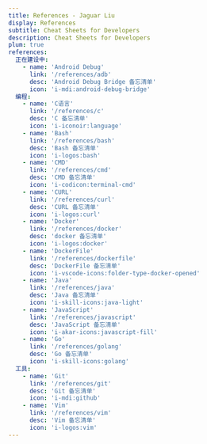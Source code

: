 ```yaml
---
title: References - Jaguar Liu
display: References
subtitle: Cheat Sheets for Developers
description: Cheat Sheets for Developers
plum: true
references:
  正在建设中:
    - name: 'Android Debug'
      link: '/references/adb'
      desc: 'Android Debug Bridge 备忘清单'
      icon: 'i-mdi:android-debug-bridge'
  编程:
    - name: 'C语言'
      link: '/references/c'
      desc: 'C 备忘清单'
      icon: 'i-iconoir:language'
    - name: 'Bash'
      link: '/references/bash'
      desc: 'Bash 备忘清单'
      icon: 'i-logos:bash'
    - name: 'CMD'
      link: '/references/cmd'
      desc: 'CMD 备忘清单'
      icon: 'i-codicon:terminal-cmd'
    - name: 'CURL'
      link: '/references/curl'
      desc: 'CURL 备忘清单'
      icon: 'i-logos:curl'
    - name: 'Docker'
      link: '/references/docker'
      desc: 'docker 备忘清单'
      icon: 'i-logos:docker'
    - name: 'DockerFile'
      link: '/references/dockerfile'
      desc: 'DockerFile 备忘清单'
      icon: 'i-vscode-icons:folder-type-docker-opened'
    - name: 'Java'
      link: '/references/java'
      desc: 'Java 备忘清单'
      icon: 'i-skill-icons:java-light'
    - name: 'JavaScript'
      link: '/references/javascript'
      desc: 'JavaScript 备忘清单'
      icon: 'i-akar-icons:javascript-fill'
    - name: 'Go'
      link: '/references/golang'
      desc: 'Go 备忘清单'
      icon: 'i-skill-icons:golang'
  工具:
    - name: 'Git'
      link: '/references/git'
      desc: 'Git 备忘清单'
      icon: 'i-mdi:github'
    - name: 'Vim'
      link: '/references/vim'
      desc: 'Vim 备忘清单'
      icon: 'i-logos:vim'
---
```


<ListReferences :references="frontmatter.references" />